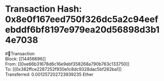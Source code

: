 
Transaction Hash: 0x8e0f167eed750f326dc5a2c94eefebddf6bf8197e979ea20d56898d3b14e7038
====================================================================================
  
#💸Transaction  
Block: [[14456696]]  
From: [[0xe66b31678d6c16e9ebf358268a790b763c133750]]  
To: [[0x382ffce2287252f930e1c8dc9328dac5bf282ba1]]  
Transferred: 0.001257202723939235 Ether